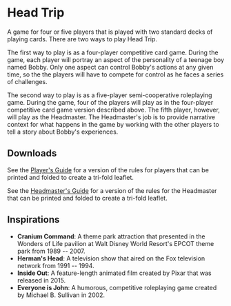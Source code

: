 # Head Trip
A game for four or five players that is played with two standard decks of playing cards. There are two ways to play Head Trip.

The first way to play is as a four-player competitive card game. During the game, each player will portray an aspect of the personality of a teenage boy named Bobby. Only one aspect can control Bobby's actions at any given time, so the the players will have to compete for control as he faces a series of challenges.

The second way to play is as a five-player semi-cooperative roleplaying game. During the game, four of the players will play as in the four-player competitive card game version described above.  The fifth player, however, will play as the Headmaster. The Headmaster's job is to provide narrative context for what happens in the game by working with the other players to tell a story about Bobby's experiences.

## Downloads
See the [Player's Guide](players_guide.pdf) for a version of the rules for players that can be printed and folded to create a tri-fold leaflet.

See the [Headmaster's Guide](headmasters_guide.pdf) for a version of the rules for the Headmaster that can be printed and folded to create a tri-fold leaflet.


## Inspirations
  - __Cranium Command__: A theme park attraction that presented in the Wonders of Life pavilion at Walt Disney World Resort's EPCOT theme park from 1989 -- 2007.
  - __Herman's Head__: A television show that aired on the Fox television network from 1991 -- 1994.
  - __Inside Out__: A feature-length animated film created by Pixar that was released in 2015.
  - __Everyone is John__: A humorous, competitive roleplaying game created by Michael B. Sullivan in 2002.
